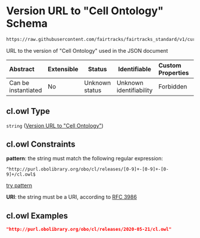 # Version URL to "Cell Ontology" Schema

```txt
https://raw.githubusercontent.com/fairtracks/fairtracks_standard/v1/current/json/schema/fairtracks.schema.json#/properties/doc_info/properties/doc_ontology_versions/properties/http://purl.obolibrary.org/obo/cl.owl
```

URL to the version of "Cell Ontology" used in the JSON document


| Abstract            | Extensible | Status         | Identifiable            | Custom Properties | Additional Properties | Access Restrictions | Defined In                                                                               |
| :------------------ | ---------- | -------------- | ----------------------- | :---------------- | --------------------- | ------------------- | ---------------------------------------------------------------------------------------- |
| Can be instantiated | No         | Unknown status | Unknown identifiability | Forbidden         | Allowed               | none                | [fairtracks.schema.json\*](../json/schema/fairtracks.schema.json "open original schema") |

## cl.owl Type

`string` ([Version URL to "Cell Ontology"](fairtracks-properties-document-info-properties-version-urls-to-ontologies-used-properties-version-url-to-cell-ontology.md))

## cl.owl Constraints

**pattern**: the string must match the following regular expression: 

```regexp
^http://purl.obolibrary.org/obo/cl/releases/[0-9]+-[0-9]+-[0-9]+/cl.owl$
```

[try pattern](https://regexr.com/?expression=%5Ehttp%3A%2F%2Fpurl.obolibrary.org%2Fobo%2Fcl%2Freleases%2F%5B0-9%5D%2B-%5B0-9%5D%2B-%5B0-9%5D%2B%2Fcl.owl%24 "try regular expression with regexr.com")

**URI**: the string must be a URI, according to [RFC 3986](https://tools.ietf.org/html/rfc4291 "check the specification")

## cl.owl Examples

```json
"http://purl.obolibrary.org/obo/cl/releases/2020-05-21/cl.owl"
```
